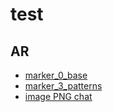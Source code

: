 # test

## AR
* [marker_0_base](./AR/asset/patterns/marker_0_base.html)
* [marker_3_patterns](./AR/asset/patterns/ARmarker_3_patterns.html)
* [image PNG chat](./AR/asset/images/pattern-183.800.png)

